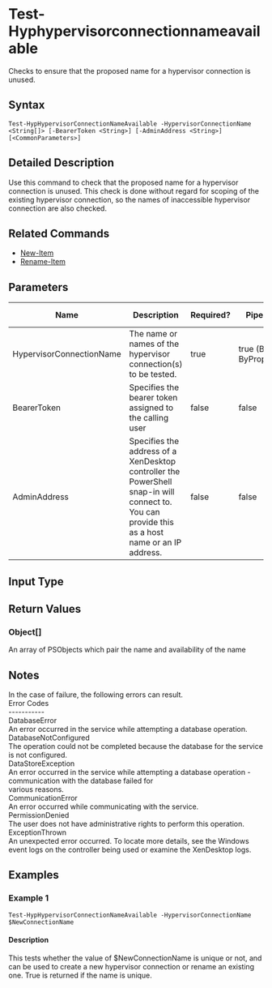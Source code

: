 ﻿
# Test-Hyphypervisorconnectionnameavailable
Checks to ensure that the proposed name for a hypervisor connection is unused.
## Syntax
```
Test-HypHypervisorConnectionNameAvailable -HypervisorConnectionName <String[]> [-BearerToken <String>] [-AdminAddress <String>] [<CommonParameters>]
```
## Detailed Description
Use this command to check that the proposed name for a hypervisor connection is unused. This check is done without regard for scoping of the existing hypervisor connection, so the names of inaccessible hypervisor connection are also checked.


## Related Commands

* [New-Item](./New-Item/)
* [Rename-Item](./Rename-Item/)
## Parameters
| Name   | Description | Required? | Pipeline Input | Default Value |
| --- | --- | --- | --- | --- |
| HypervisorConnectionName | The name or names of the hypervisor connection(s) to be tested. | true | true (ByValue, ByPropertyName) |  |
| BearerToken | Specifies the bearer token assigned to the calling user | false | false |  |
| AdminAddress | Specifies the address of a XenDesktop controller the PowerShell snap-in will connect to. You can provide this as a host name or an IP address. | false | false | Localhost. Once a value is provided by any cmdlet, this value becomes the default. |

## Input Type

### 

## Return Values

### Object\[\]
An array of PSObjects which pair the name and availability of the name
## Notes
In the case of failure, the following errors can result.<br>    Error Codes<br>    -----------<br>    DatabaseError<br>    An error occurred in the service while attempting a database operation.<br>    DatabaseNotConfigured<br>    The operation could not be completed because the database for the service is not configured.<br>    DataStoreException<br>    An error occurred in the service while attempting a database operation - communication with the database failed for<br>    various reasons.<br>    CommunicationError<br>    An error occurred while communicating with the service.<br>    PermissionDenied<br>    The user does not have administrative rights to perform this operation.<br>    ExceptionThrown<br>    An unexpected error occurred.  To locate more details, see the Windows event logs on the controller being used or examine the XenDesktop logs.
## Examples

### Example 1
```
Test-HypHypervisorConnectionNameAvailable -HypervisorConnectionName $NewConnectionName
```
#### Description
This tests whether the value of \$NewConnectionName is unique or not, and can be used to create a new hypervisor connection or rename an existing one. True is returned if the name is unique.
